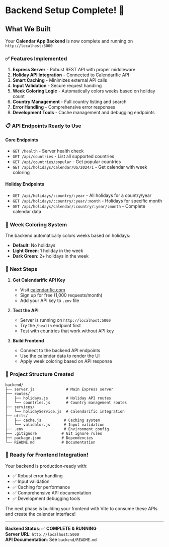 # Backend Setup Complete! 🎉

## What We Built

Your **Calendar App Backend** is now complete and running on `http://localhost:5000`

### ✅ Features Implemented

1. **Express Server** - Robust REST API with proper middleware
2. **Holiday API Integration** - Connected to Calendarific API
3. **Smart Caching** - Minimizes external API calls 
4. **Input Validation** - Secure request handling
5. **Week Coloring Logic** - Automatically colors weeks based on holiday count
6. **Country Management** - Full country listing and search
7. **Error Handling** - Comprehensive error responses
8. **Development Tools** - Cache management and debugging endpoints

### 📋 API Endpoints Ready to Use

#### Core Endpoints
- `GET /health` - Server health check
- `GET /api/countries` - List all supported countries  
- `GET /api/countries/popular` - Get popular countries
- `GET /api/holidays/calendar/US/2024/1` - Get calendar with week coloring

#### Holiday Endpoints
- `GET /api/holidays/:country/:year` - All holidays for a country/year
- `GET /api/holidays/:country/:year/:month` - Holidays for specific month
- `GET /api/holidays/calendar/:country/:year/:month` - Complete calendar data

### 🎨 Week Coloring System

The backend automatically colors weeks based on holidays:
- **Default**: No holidays
- **Light Green**: 1 holiday in the week  
- **Dark Green**: 2+ holidays in the week

### 🔧 Next Steps

1. **Get Calendarific API Key**
   - Visit [calendarific.com](https://calendarific.com)
   - Sign up for free (1,000 requests/month)
   - Add your API key to `.env` file

2. **Test the API**
   - Server is running on `http://localhost:5000`
   - Try the `/health` endpoint first
   - Test with countries that work without API key

3. **Build Frontend**
   - Connect to the backend API endpoints
   - Use the calendar data to render the UI
   - Apply week coloring based on API response

### 📁 Project Structure Created

```
backend/
├── server.js              # Main Express server
├── routes/
│   ├── holidays.js        # Holiday API routes
│   └── countries.js       # Country management routes  
├── services/
│   └── holidayService.js  # Calendarific integration
├── utils/
│   ├── cache.js          # Caching system
│   └── validator.js      # Input validation
├── .env                  # Environment config
├── .gitignore           # Git ignore rules
├── package.json         # Dependencies
└── README.md            # Documentation
```

### 🚀 Ready for Frontend Integration!

Your backend is production-ready with:
- ✅ Robust error handling
- ✅ Input validation
- ✅ Caching for performance
- ✅ Comprehensive API documentation
- ✅ Development debugging tools

The next phase is building your frontend with Vite to consume these APIs and create the calendar interface!

---

**Backend Status**: ✅ **COMPLETE & RUNNING**  
**Server URL**: `http://localhost:5000`  
**API Documentation**: See `backend/README.md`